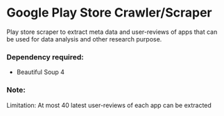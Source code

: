 # Google Play Store Crawler/Scraper

Play store scraper to extract meta data and user-reviews of apps that can be used for data analysis and other research purpose.

### Dependency required:
- Beautiful Soup 4

### Note:
Limitation: At most 40 latest user-reviews of each app can be extracted

